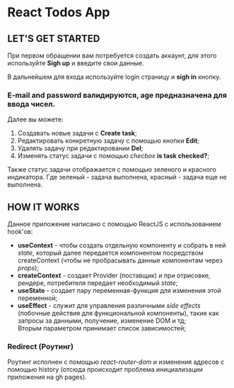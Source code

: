 # React Todos App

## LET'S GET STARTED  

При первом обращении вам потребуется создать аккаунт, для этого используйте **Sigh up** и введите свои данные.  

В дальнейшем для входа используйте login страницу и **sigh in** кнопку.  

### E-mail and password валидируются, age предназначена для ввода чисел.  

Далее вы можете:  
1. Cоздавать новые задачи с **Create task**;  
2. Редактировать конкретную задачу с помощью кнопки **Edit**;  
3. Удалять задачу при редактировании **Del**;  
4. Изменять статус задачи с помощью *checbox* **is task checked?**;  

Также статус задачи отображается с помощью зеленого и красного индикатора. Где зеленый - задача выполнена, красный - задача еще не выполнена.  

## HOW IT WORKS

Данное приложение написано с помощью ReactJS с использованием hook'ов:  
* **useContext** - чтобы создать отдельную компоненту и собрать в ней *state*, который далее передается компонентом посредством createContext (чтобы не пробрасывать данные компонентам через *props*);
* **createContext** - создает Provider (поставщик) и при отрисовке, рендере, потребителя передает необходимый *state*;
* **useState** - создает пару переменная-функция для изменения этой переменной;
* **useEffect** - служит для управления различными *side effects* (побочные действия для функциональной компоненты), такие как запросы за данными, получение, изменение DOM и тд;  
Вторым параметром принимает список зависимостей;

### Redirect (Роутинг)

Роутинг исполнен с помощью *react-router-dom* и изменения адресов с помощью history (отсюда происходит проблема инициализации приложения на gh pages).

